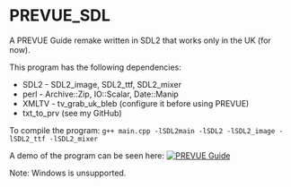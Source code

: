 # PREVUE_SDL
A PREVUE Guide remake written in SDL2 that works only in the UK (for now).

This program has the following dependencies:
- SDL2 - SDL2_image, SDL2_ttf, SDL2_mixer
- perl - Archive::Zip, IO::Scalar, Date::Manip
- XMLTV - tv_grab_uk_bleb (configure it before using PREVUE)
- txt_to_prv (see my GitHub)

To compile the program:
```g++ main.cpp -lSDL2main -lSDL2 -lSDL2_image -lSDL2_ttf -lSDL2_mixer```

A demo of the program can be seen here:
[![PREVUE Guide](https://img.youtube.com/vi/Wv6JUrc2bZI/0.jpg)](https://www.youtube.com/watch?v=Wv6JUrc2bZI)

Note: Windows is unsupported.
